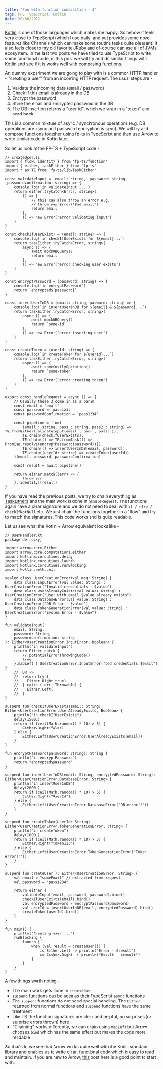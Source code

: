 ```yaml
---
title: "Fun with function composition - 3"
tags: FP, TypeScript, Kotlin
date: 20/06/2022
---
```


[Kotlin](https://kotlinlang.org/) is one of those languages which makes me happy. Somehow it feels very close to TypeScript (which I use daily) and yet provides some novel features like [Channels](https://kotlinlang.org/docs/channels.html) which can make some routine tasks quite pleasant. It also feels close to my old favorite JRuby and of-course can use all of JVMs ecosystem. In the last two posts we have tried to use TypeScript to write some functional code, in this post we will try and do similar things with Kotlin and see if it is works well with composing functions.

An dummy experiment we are going to play with is a common HTTP handler - "creating a user" from an incoming HTTP request. The usual steps are -

1. Validate the incoming data (email / password)
2. Check if this email is already in the DB
3. Encrypt the password
4. Store the email and encrypted password in the DB
5. The DB insertion returns a "user id", which we wrap in a "token" and send back

This is a common mixture of async / synchronous operations (e.g. DB operations are async and password encryption is sync). We will try and compose functions together using [fp-ts](https://gcanti.github.io/fp-ts/) in TypeScript and then use [Arrow](https://arrow-kt.io/) to write similar code in Kotlin later.

So let us look at the FP-TS + TypeScript code -

    // createUser.ts
    import { flow, identity } from 'fp-ts/function'
    import { either, taskEither } from 'fp-ts'
    import * as TE from 'fp-ts/lib/TaskEither'

    const validateInput = (email: string, _password: string, _passwordConfirmation: string) => {
        console.log('in validateInput ...')
        return either.tryCatch<Error, string>(
            () => {
                // this can also throw an error e.g.
                // throw new Error('Bad email')
                return email
            },
            () => new Error('error validating input')
        )
    }

    const checkIfUserExists = (email: string) => {
        console.log(`in checkIfUserExists for ${email}...`)
        return taskEither.tryCatch<Error, string>(
            async () => {
                await mockDBQuery()
                return email
            },
            () => new Error('error checking user exists')
        )
    }

    const encryptPassword = (password: string) => {
        console.log('in encryptPassword')
        return `encrypted${password}`
    }

    const insertUserInDB = (email: string, pasword: string) => {
        console.log(`in insertUserInDB for ${email} & ${pasword}...`)
        return taskEither.tryCatch<Error, string>(
            async () => {
                await mockDBQuery()
                return `some-id`
            },
            () => new Error('error inserting user')
        )
    }

    const createToken = (userId: string) => {
        console.log(`in createToken for ${userId}...`)
        return taskEither.tryCatch<Error, string>(
            async () => {
                await someCostlyOperation()
                return `some-token`
            },
            () => new Error('error creating token')
        )
    }

    export const handleRequest = async () => {
        // Usually these 3 come in as a param
        const email = 'email'
        const password = 'pass1234'
        const passwordConfirmation = 'pass1234'

        const pipeline = flow(
            (email_: string, pass_: string, pass2_: string) => TE.fromEither(validateInput(email_, pass_, pass2_)),
            TE.chain(checkIfUserExists),
            TE.chain(() => TE.fromTask(() => Promise.resolve(encryptPassword(password)))),
            TE.chain(() => insertUserInDB(email, password)),
            TE.chain((userId: string) => createToken(userId))
        )(email, password, passwordConfirmation)

        const result = await pipeline()

        return either.match((err) => {
            throw err
        }, identity)(result)
    }

If you have read the previous posts, we try to chain everything as [TaskEithers](https://gcanti.github.io/fp-ts/modules/TaskEither.ts.html) and the main work is done in `handleRequest`. The functions again have a clear signature and we do not need to deal with `if / else / checkIfNotNull` etc. We just chain the functions together in a "flow" and try to match the signatures. This code works and is quite readable.

Let us see what the Kotlin + Arrow equivalent looks like -

    // UserHandler.kt
    package de.rockyj

    import arrow.core.Either
    import arrow.core.computations.either
    import kotlinx.coroutines.delay
    import kotlinx.coroutines.launch
    import kotlinx.coroutines.runBlocking
    import kotlin.math.ceil

    sealed class UserCreationError(val msg: String) {
        data class InputError(val value: String) : UserCreationError("Invalid credentials - $value")
        data class UserAlreadyExists(val value: String) : UserCreationError("User with email $value already exists")
        data class DatabaseError(val value: String) : UserCreationError("DB Error - $value")
        data class TokenGenerationError(val value: String) : UserCreationError("System Error - $value")
    }

    fun validateInput(
        email: String,
        password: String,
        passwordConfirmation: String
    ): Either<UserCreationError.InputError, Boolean> {
        println("in validateInput")
        return Either.catch {
            // potentialErrorThrowingCode()
            true
        }.mapLeft { UserCreationError.InputError("bad credentials $email") }
        //  OR ->
        //  return try {
        //    Either.Right(true)
        //  } catch (_err: Throwable) {
        //    Either.Left()
        //  }
    }

    suspend fun checkIfUserExists(email: String): Either<UserCreationError.UserAlreadyExists, Boolean> {
        println("in checkIfUserExists")
        delay(1500L)
        return if (ceil(Math.random() * 10) > 5) {
            Either.Right(false)
        } else {
            Either.Left(UserCreationError.UserAlreadyExists(email))
        }
    }

    fun encryptPassword(password: String): String {
        println("in encryptPassword")
        return "encrypted$password"
    }

    suspend fun insertUserInDB(email: String, encryptedPassword: String): Either<UserCreationError.DatabaseError, String> {
        println("in insertUserInDB")
        delay(2000L)
        return if (ceil(Math.random() * 10) > 5) {
            Either.Right("UserId")
        } else {
            Either.Left(UserCreationError.DatabaseError("DB error!!"))
        }
    }

    suspend fun createToken(userId: String): Either<UserCreationError.TokenGenerationError, String> {
        println("in createToken")
        delay(1000L)
        return if (ceil(Math.random() * 10) > 5) {
            Either.Right("token123")
        } else {
            Either.Left(UserCreationError.TokenGenerationError("Token error!!"))
        }
    }

    suspend fun createUser(): Either<UserCreationError, String> {
        val email = "someEmail" // extracted from request
        val password = "pass1234"

        return either {
            validateInput(email, password, password).bind()
            checkIfUserExists(email).bind()
            val encryptedPassword = encryptPassword(password)
            val userId = insertUserInDB(email, encryptedPassword).bind()
            createToken(userId).bind()
        }
    }

    fun main() {
        println("Creating user ...")
        runBlocking {
            launch {
                when (val result = createUser()) {
                    is Either.Left -> println("Error - $result")
                    is Either.Right -> println("Result - $result")
                }
            }
        }
    }

A few things worth noting -

- The main work gets done in `createUser`
- `suspend` functions can be seen as their TypeScript `async` functions
- The `suspend` functions do not need special handling. The `Either` returned from normal functions and `suspend` functions have the same treatment
- Like TS the function signatures are clear and helpful, no surprises (or surprise errors thrown) here
- "Chaining" works differently, we can chain using `mapLeft` but Arrow chooses `bind` which has the same effect but makes the code more readable

So that's it, we see that Arrow works quite well with the Kotlin standard library and enables us to write clear, functional code which is easy to read and maintain. If you are new to Arrow, [this](https://arrow-kt.io/docs/patterns/monad_comprehensions/) post here is a good point to start with.

